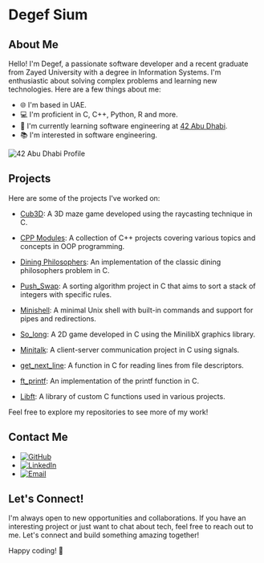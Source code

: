 <!-- Include Font Awesome CSS -->
<link rel="stylesheet" href="https://cdnjs.cloudflare.com/ajax/libs/font-awesome/5.15.3/css/all.min.css">

# Degef Sium

## About Me

Hello! I'm Degef, a passionate software developer and a recent graduate from Zayed University with a degree in Information Systems. I'm enthusiastic about solving complex problems and learning new technologies. Here are a few things about me:
- 🌐 I'm based in UAE.
- 💻 I'm proficient in C, C++, Python, R and more.
- 🌱 I'm currently learning software engineering at [42 Abu Dhabi](https://42abudhabi.ae/?utm_source=Google&utm_medium=search&utm_campaign=42ADSearchBrand&gad=1&gclid=Cj0KCQjwpc-oBhCGARIsAH6ote-TmYStgQ-9cWZxrRKhP6rW7guni2zqoy1XfF_HCdkkTIPdhHabrYgaAlPCEALw_wcB).
- 📚 I'm interested in software engineering.

![42 Abu Dhabi Profile](https://badge42.herokuapp.com/api/stats/dsium)

## Projects

Here are some of the projects I've worked on:

- [Cub3D](https://github.com/Degef/Cub3D): A 3D maze game developed using the raycasting technique in C.

- [CPP Modules](https://github.com/Degef/CPP-Modules): A collection of C++ projects covering various topics and concepts in OOP programming.
  
- [Dining Philosophers](https://github.com/Degef/Philosophers): An implementation of the classic dining philosophers problem in C.
  
- [Push_Swap](https://github.com/Degef/Push_Swap): A sorting algorithm project in C that aims to sort a stack of integers with specific rules.
  
- [Minishell](https://github.com/Degef/Minishell): A minimal Unix shell with built-in commands and support for pipes and redirections.
  
- [So_long](https://github.com/Degef/So_long): A 2D game developed in C using the MinilibX graphics library.
  
- [Minitalk](https://github.com/Degef/Minitalk): A client-server communication project in C using signals.
  
- [get_next_line](https://github.com/Degef/get_next_line): A function in C for reading lines from file descriptors.
  
- [ft_printf](https://github.com/Degef/ft_printf): An implementation of the printf function in C.
  
- [Libft](https://github.com/Degef/Libft): A library of custom C functions used in various projects.

Feel free to explore my repositories to see more of my work!

## Contact Me

- [![GitHub](https://img.shields.io/badge/GitHub-Profile-brightgreen)](https://github.com/Degef)
- [![LinkedIn](https://img.shields.io/badge/LinkedIn-Connect-blue?logo=linkedin)](https://www.linkedin.com/in/45756-1992113degef-sium)
- [![Email](https://img.shields.io/badge/Email-Contact-red?logo=email)](degef.sium.g@gmail.com)

## Let's Connect!

I'm always open to new opportunities and collaborations. If you have an interesting project or just want to chat about tech, feel free to reach out to me. Let's connect and build something amazing together!

Happy coding! 🚀
